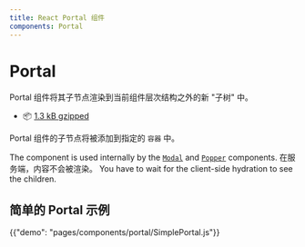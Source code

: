 ```yaml
---
title: React Portal 组件
components: Portal
---
```


# Portal

<p class="description">Portal 组件将其子节点渲染到当前组件层次结构之外的新 "子树" 中。</p>

- 📦 [1.3 kB gzipped](/size-snapshot)

Portal 组件的子节点将被添加到指定的 `容器` 中。

The component is used internally by the [`Modal`](/components/modal/) and [`Popper`](/components/popper/) components. 在服务端，内容不会被渲染。 You have to wait for the client-side hydration to see the children.

## 简单的 Portal 示例

{{"demo": "pages/components/portal/SimplePortal.js"}}